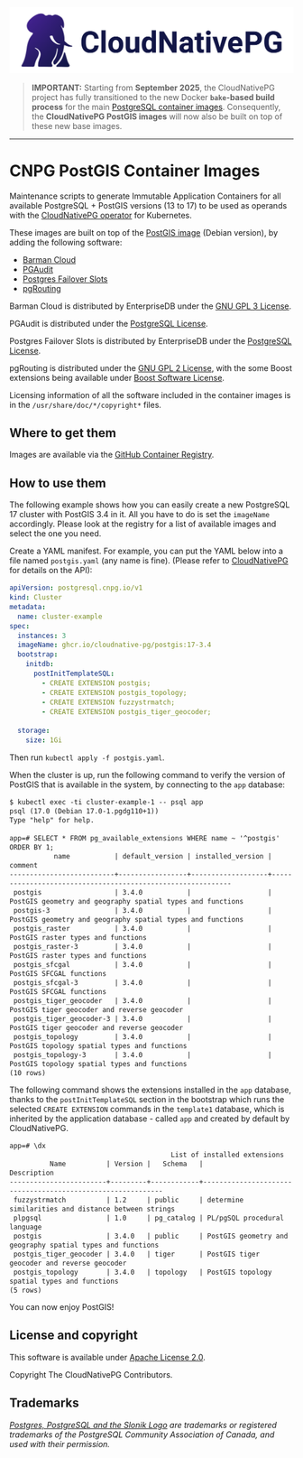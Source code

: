 [![CloudNativePG](./logo/cloudnativepg.png)](https://cloudnative-pg.io/)

> **IMPORTANT:** Starting from **September 2025**, the CloudNativePG project
> has fully transitioned to the new Docker **`bake`-based build process** for
> the main [PostgreSQL container images](https://github.com/cloudnative-pg/postgres-containers).
> Consequently, the **CloudNativePG PostGIS images** will now also be built on
> top of these new base images.

---

# CNPG PostGIS Container Images

Maintenance scripts to generate Immutable Application Containers
for all available PostgreSQL + PostGIS versions (13 to 17) to be used as
operands with the [CloudNativePG operator](https://cloudnative-pg.io)
for Kubernetes.

These images are built on top of the [PostGIS image](https://hub.docker.com/r/postgis/postgis)
(Debian version), by adding the following software:

- [Barman Cloud](https://www.pgbarman.org)
- [PGAudit](https://github.com/pgaudit/pgaudit)
- [Postgres Failover Slots](https://github.com/EnterpriseDB/pg_failover_slots)
- [pgRouting](https://github.com/pgRouting/pgrouting)

Barman Cloud is distributed by EnterpriseDB under the
[GNU GPL 3 License](https://github.com/EnterpriseDB/barman/blob/master/LICENSE).

PGAudit is distributed under the
[PostgreSQL License](https://github.com/pgaudit/pgaudit/blob/master/LICENSE).

Postgres Failover Slots is distributed by EnterpriseDB under the
[PostgreSQL License](https://github.com/EnterpriseDB/pg_failover_slots/blob/master/LICENSE).

pgRouting is distributed under the
[GNU GPL 2 License](https://github.com/pgRouting/pgrouting/blob/main/LICENSE),
with the some Boost extensions being available under
[Boost Software License](https://docs.pgrouting.org/latest/en/pgRouting-introduction.html#licensing).

Licensing information of all the software included in the container images is
in the `/usr/share/doc/*/copyright*` files.

## Where to get them

Images are available via the
[GitHub Container Registry](https://github.com/cloudnative-pg/postgis-containers/pkgs/container/postgis).

## How to use them

The following example shows how you can easily create a new PostgreSQL 17
cluster with PostGIS 3.4 in it. All you have to do is set the `imageName`
accordingly. Please look at the registry for a list of available images
and select the one you need.

Create a YAML manifest. For example, you can put the YAML below into a file
named `postgis.yaml` (any name is fine). (Please refer to
[CloudNativePG](https://cloudnative-pg.io/docs) for details on the API):

```yaml
apiVersion: postgresql.cnpg.io/v1
kind: Cluster
metadata:
  name: cluster-example
spec:
  instances: 3
  imageName: ghcr.io/cloudnative-pg/postgis:17-3.4
  bootstrap:
    initdb:
      postInitTemplateSQL:
        - CREATE EXTENSION postgis;
        - CREATE EXTENSION postgis_topology;
        - CREATE EXTENSION fuzzystrmatch;
        - CREATE EXTENSION postgis_tiger_geocoder;

  storage:
    size: 1Gi
```

Then run `kubectl apply -f postgis.yaml`.

When the cluster is up, run the following command to verify the version of
PostGIS that is available in the system, by connecting to the `app` database:

```console
$ kubectl exec -ti cluster-example-1 -- psql app
psql (17.0 (Debian 17.0-1.pgdg110+1))
Type "help" for help.

app=# SELECT * FROM pg_available_extensions WHERE name ~ '^postgis' ORDER BY 1;
           name           | default_version | installed_version |                          comment
--------------------------+-----------------+-------------------+------------------------------------------------------------
 postgis                  | 3.4.0           |                   | PostGIS geometry and geography spatial types and functions
 postgis-3                | 3.4.0           |                   | PostGIS geometry and geography spatial types and functions
 postgis_raster           | 3.4.0           |                   | PostGIS raster types and functions
 postgis_raster-3         | 3.4.0           |                   | PostGIS raster types and functions
 postgis_sfcgal           | 3.4.0           |                   | PostGIS SFCGAL functions
 postgis_sfcgal-3         | 3.4.0           |                   | PostGIS SFCGAL functions
 postgis_tiger_geocoder   | 3.4.0           |                   | PostGIS tiger geocoder and reverse geocoder
 postgis_tiger_geocoder-3 | 3.4.0           |                   | PostGIS tiger geocoder and reverse geocoder
 postgis_topology         | 3.4.0           |                   | PostGIS topology spatial types and functions
 postgis_topology-3       | 3.4.0           |                   | PostGIS topology spatial types and functions
(10 rows)
```

The following command shows the extensions installed in the `app` database,
thanks to the `postInitTemplateSQL` section in the bootstrap which runs the
selected `CREATE EXTENSION` commands in the `template1` database, which is
inherited by the application database - called `app` and created by default by
CloudNativePG.

```console
app=# \dx
                                        List of installed extensions
          Name          | Version |   Schema   |                        Description
------------------------+---------+------------+------------------------------------------------------------
 fuzzystrmatch          | 1.2     | public     | determine similarities and distance between strings
 plpgsql                | 1.0     | pg_catalog | PL/pgSQL procedural language
 postgis                | 3.4.0   | public     | PostGIS geometry and geography spatial types and functions
 postgis_tiger_geocoder | 3.4.0   | tiger      | PostGIS tiger geocoder and reverse geocoder
 postgis_topology       | 3.4.0   | topology   | PostGIS topology spatial types and functions
(5 rows)
```

You can now enjoy PostGIS!

## License and copyright

This software is available under [Apache License 2.0](LICENSE).

Copyright The CloudNativePG Contributors.

## Trademarks

*[Postgres, PostgreSQL and the Slonik Logo](https://www.postgresql.org/about/policies/trademarks/)
are trademarks or registered trademarks of the PostgreSQL Community Association
of Canada, and used with their permission.*
